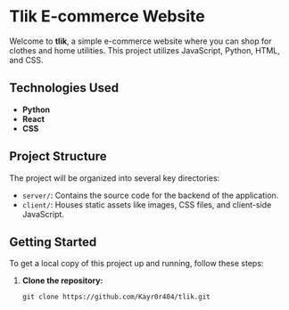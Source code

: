 # Tlik E-commerce Website

Welcome to **tlik**, a simple e-commerce website where you can shop for clothes and home utilities. This project utilizes JavaScript, Python, HTML, and CSS.

## Technologies Used

- **Python**
- **React**
- **CSS**

## Project Structure

The project will be organized into several key directories:

- `server/`: Contains the source code for the backend of the application.
- `client/`: Houses static assets like images, CSS files, and client-side JavaScript.


## Getting Started

To get a local copy of this project up and running, follow these steps:

1. **Clone the repository:**
   ```git
   git clone https://github.com/Kayr0r404/tlik.git

